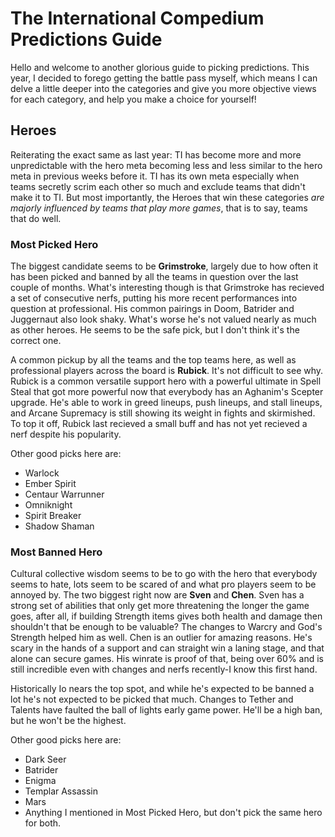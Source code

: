 # The International Compedium Predictions Guide

Hello and welcome to another glorious guide to picking predictions. This year, I decided to forego getting the battle pass myself, which means I can delve a little deeper into the categories and give you more objective views for each category, and help you make a choice for yourself!

## Heroes
Reiterating the exact same as last year: TI has become more and more unpredictable with the hero meta becoming less and less similar to the hero meta in previous weeks before it. TI has its own meta especially when teams secretly scrim each other so much and exclude teams that didn't make it to TI. But most importantly, the Heroes that win these categories *are majorly influenced by teams that play more games*, that is to say, teams that do well.

### Most Picked Hero

The biggest candidate seems to be **Grimstroke**, largely due to how often it has been picked and banned by all the teams in question over the last couple of months. What's interesting though is that Grimstroke has recieved a set of consecutive nerfs, putting his more recent performances into question at professional. His common pairings in Doom, Batrider and Juggernaut also look shaky. What's worse he's not valued nearly as much as other heroes. He seems to be the safe pick, but I don't think it's the correct one.

A common pickup by all the teams and the top teams here, as well as professional players across the board is **Rubick**. It's not difficult to see why. Rubick is a common versatile support hero with a powerful ultimate in Spell Steal that got more powerful now that everybody has an Aghanim's Scepter upgrade. He's able to work in greed lineups, push lineups, and stall lineups, and Arcane Supremacy is still showing its weight in fights and skirmished. To top it off, Rubick last recieved a small buff and has not yet recieved a nerf despite his popularity.

Other good picks here are:
 - Warlock
 - Ember Spirit
 - Centaur Warrunner
 - Omniknight
 - Spirit Breaker
 - Shadow Shaman
 
### Most Banned Hero

Cultural collective wisdom seems to be to go with the hero that everybody seems to hate, lots seem to be scared of and what pro players seem to be annoyed by. The two biggest right now are **Sven** and **Chen**. Sven has a strong set of abilities that only get more threatening the longer the game goes, after all, if building Strength items gives both health and damage then shouldn't that be enough to be valuable? The changes to Warcry and God's Strength helped him as well. Chen is an outlier for amazing reasons. He's scary in the hands of a support and can straight win a laning stage, and that alone can secure games. His winrate is proof of that, being over 60% and is still incredible even with changes and nerfs recently-I know this first hand.

Historically Io nears the top spot, and while he's expected to be banned a lot he's not expected to be picked that much. Changes to Tether and Talents have faulted the ball of lights early game power. He'll be a high ban, but he won't be the highest.

Other good picks here are:

 - Dark Seer
 - Batrider
 - Enigma
 - Templar Assassin
 - Mars
 - Anything I mentioned in Most Picked Hero, but don't pick the same hero for both.
 
### 
